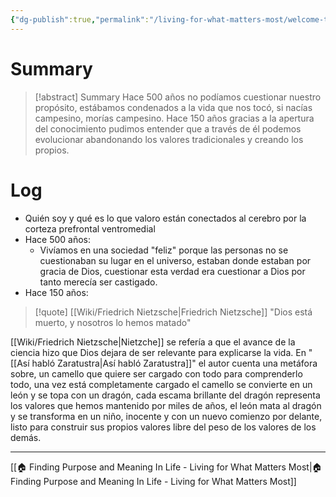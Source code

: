 ```yaml
---
{"dg-publish":true,"permalink":"/living-for-what-matters-most/welcome-to-week-2/"}
---
```


# Summary
>[!abstract] Summary
> Hace 500 años no podíamos cuestionar nuestro propósito, estábamos condenados a la vida que nos tocó, si nacías campesino, morías campesino. Hace 150 años gracias a la apertura del conocimiento pudimos entender que a través de él podemos evolucionar abandonando los valores tradicionales y creando los propios.

# Log
- Quién soy y qué es lo que valoro están conectados al cerebro por la corteza prefrontal ventromedial
- Hace 500 años:
   - Vivíamos en una sociedad "feliz" porque las personas no se cuestionaban su lugar en el universo, estaban donde estaban por gracia de Dios, cuestionar esta verdad  era cuestionar a Dios por tanto merecía ser castigado.
- Hace 150 años:
> [!quote] [[Wiki/Friedrich Nietzsche\|Friedrich Nietzsche]]
> "Dios está muerto, y nosotros lo hemos matado"

   [[Wiki/Friedrich Nietzsche\|Nietzche]] se refería a que el avance de la ciencia hizo que Dios dejara de ser relevante para explicarse la vida. En "[[Así habló Zaratustra\|Así habló Zaratustra]]" el autor cuenta una metáfora sobre, un camello que quiere ser cargado con todo para comprenderlo todo, una vez está completamente cargado el camello se convierte en un león y se topa con un dragón, cada escama brillante del dragón representa los valores que hemos mantenido por miles de años, el león mata al dragón y se transforma en un niño, inocente y con un nuevo comienzo por delante, listo para construir sus propios valores libre del peso de los valores de los demás.

---
[[🏠 Finding Purpose and Meaning In Life - Living for What Matters Most\|🏠 Finding Purpose and Meaning In Life - Living for What Matters Most]]